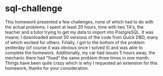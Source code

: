 # sql-challenge
This homework presented a few challenges, none of which had to do with the actual problems. I spent at least 20 hours, time with two TA's, the teacher and a tutor trying to get my data to import into PostgreSQL. It was insane; I downloaded almost 50 versions of the code from Quick DBD, many of which worked for others. Finally, I got to the bottom of the problem yesterday (of course it was obvious once I solved it) and was able to complete the homework. Additionally, my car had issues 5 hours away, the mechanic there had "fixed" the same problem three times in one month. Things have been quite crazy which is why I requested an extension for this homework, thanks for your consideration. 
